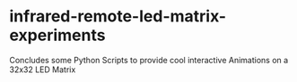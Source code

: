 # infrared-remote-led-matrix-experiments
Concludes some Python Scripts to provide cool interactive Animations on a 32x32 LED Matrix
